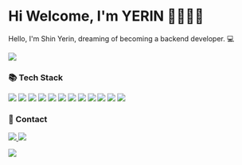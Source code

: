 <h1>
  Hi Welcome, I'm YERIN 👋🏻🫶🏻
</h1>

<p>
 Hello, I'm Shin Yerin, dreaming of becoming a backend developer. 💻
</p>


  <p align="left">
    <img src="https://github-readme-stats.vercel.app/api?username=nyeroni&show_icons=true&theme=graywhite" />
  </p>

  <h3><b>📚 Tech Stack</b></h3>
  <p align="left">
    <img src="https://img.shields.io/badge/spring-6DB33F?style=for-the-badge&logo=spring&logoColor=ffdd54"/>
    <img src="https://img.shields.io/badge/Java-007396?style=for-the-badge&logo=Java&logoColor=white"/>
    <img src="https://img.shields.io/badge/Amazon AWS-232F3E?style=for-the-badge&logo=amazon aws&logoColor=white"> 
    <img src="https://img.shields.io/badge/MySQL-4479A1.svg?&style=for-the-badge&logo=MySQL&logoColor=white"/>
    <img src="https://img.shields.io/badge/linux-FCC624?style=for-the-badge&logo=linux&logoColor=black"> 
    <img src="https://img.shields.io/badge/firebase-FFCA28?style=for-the-badge&logo=firebase&logoColor=white">
    <img src="https://img.shields.io/badge/c++-%2300599C.svg?style=for-the-badge&logo=c%2B%2B&logoColor=white"/>
    <img src="https://img.shields.io/badge/python-4169E1?style=for-the-badge&logo=python&logoColor=ffdd54"/>
    <img src="https://img.shields.io/badge/JavaScript-F7DF1E.svg?&style=for-the-badge&logo=JavaScript&logoColor=white"/>
    <img src="https://img.shields.io/badge/HTML5-E34F26.svg?&style=for-the-badge&logo=HTML5&logoColor=white"/>
    <img src="https://img.shields.io/badge/CSS3-1572B6.svg?&style=for-the-badge&logo=CSS3&logoColor=white"/>
    <img src="https://img.shields.io/badge/bootstrap-7952B3?style=flat-square&logo=bootstrap&logoColor=white">

  </p>

  <h3><b>💌 Contact </b></h3>
  <p align="left">
    <a href="https://nyeroni.tistory.com/" target="_blank">
      <img src="https://img.shields.io/badge/Tech%20Blog-11B48A?style=flat-square&logo=Velog&logoColor=white&link=[https://nyeroni.tistory.com/](https://nyeroni.tistory.com/)"/>
    </a>
    <a href="mailto:nir2y@naver.com">
      <img src="https://img.shields.io/badge/Mail-4682B4?style=flat-square&logo=Mail&logoColor=white&link=mailto:nir2y@naver.com"/>
    </a>
  </p>



  <p align="left">
    <a href="https://solved.ac/yerin26/">
      <img src="http://mazassumnida.wtf/api/v2/generate_badge?boj=yerin26"/>
    </a>
  </p>
</div>
